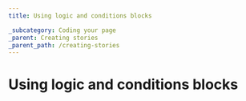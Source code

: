 ```yaml
---
title: Using logic and conditions blocks

_subcategory: Coding your page
_parent: Creating stories
_parent_path: /creating-stories
---
```


# Using logic and conditions blocks